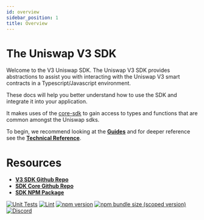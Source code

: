 ```yaml
---
id: overview
sidebar_position: 1
title: Overview
---
```


# The Uniswap V3 SDK

Welcome to the V3 Uniswap SDK. The Uniswap V3 SDK provides abstractions to assist you with interacting with the Uniswap V3 smart contracts in a Typescript/Javascript environment.

These docs will help you better understand how to use the SDK and integrate it into your application.

It makes uses of the [core-sdk](../core//overview.md) to gain access to types and functions
that are common amongst the Uniswap sdks.

To begin, we recommend looking at the [**Guides**](./guides/01-quick-start.md) and for deeper reference see the [**Technical Reference**](./reference/overview.md).


# Resources

- [**V3 SDK Github Repo**](https://github.com/Uniswap/v3-sdk)
- [**SDK Core Github Repo**](https://github.com/Uniswap/sdk-core)
- [**SDK NPM Package**](https://www.npmjs.com/package/@uniswap/v3-sdk)

[![Unit Tests](https://github.com/Uniswap/uniswap-v3-sdk/workflows/Unit%20Tests/badge.svg)](https://github.com/Uniswap/uniswap-v3-sdk/actions?query=workflow%3A%22Unit+Tests%22)
[![Lint](https://github.com/Uniswap/uniswap-v3-sdk/workflows/Lint/badge.svg)](https://github.com/Uniswap/uniswap-v3-sdk/actions?query=workflow%3ALint)
[![npm version](https://img.shields.io/npm/v/@uniswap/v3-sdk/latest.svg)](https://www.npmjs.com/package/@uniswap/v3-sdk/v/latest)
[![npm bundle size (scoped version)](https://img.shields.io/bundlephobia/minzip/@uniswap/v3-sdk/latest.svg)](https://bundlephobia.com/result?p=@uniswap/v3-sdk@latest)
[![Discord](https://img.shields.io/badge/discord-join%20chat-blue.svg)](https://discord.com/channels/597638925346930701/607978109089611786)
